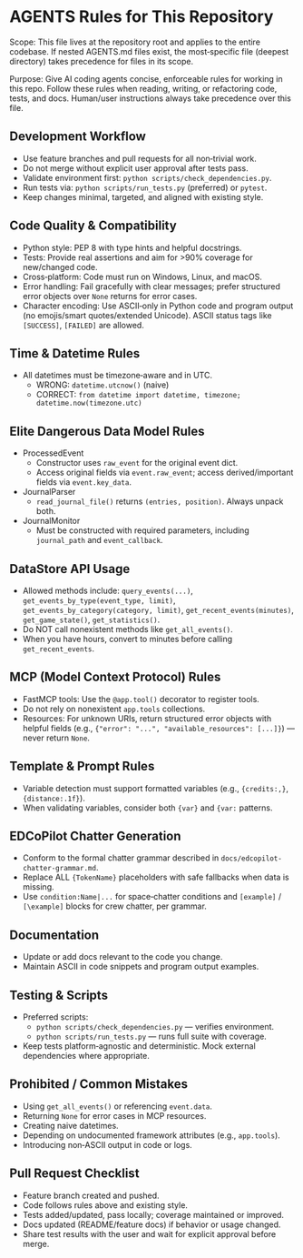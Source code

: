 # AGENTS Rules for This Repository

Scope: This file lives at the repository root and applies to the entire codebase. If nested AGENTS.md files exist, the most‑specific file (deepest directory) takes precedence for files in its scope.

Purpose: Give AI coding agents concise, enforceable rules for working in this repo. Follow these rules when reading, writing, or refactoring code, tests, and docs. Human/user instructions always take precedence over this file.

## Development Workflow
- Use feature branches and pull requests for all non‑trivial work.
- Do not merge without explicit user approval after tests pass.
- Validate environment first: `python scripts/check_dependencies.py`.
- Run tests via: `python scripts/run_tests.py` (preferred) or `pytest`.
- Keep changes minimal, targeted, and aligned with existing style.

## Code Quality & Compatibility
- Python style: PEP 8 with type hints and helpful docstrings.
- Tests: Provide real assertions and aim for >90% coverage for new/changed code.
- Cross‑platform: Code must run on Windows, Linux, and macOS.
- Error handling: Fail gracefully with clear messages; prefer structured error objects over `None` returns for error cases.
- Character encoding: Use ASCII‑only in Python code and program output (no emojis/smart quotes/extended Unicode). ASCII status tags like `[SUCCESS]`, `[FAILED]` are allowed.

## Time & Datetime Rules
- All datetimes must be timezone‑aware and in UTC.
  - WRONG: `datetime.utcnow()` (naive)
  - CORRECT: `from datetime import datetime, timezone; datetime.now(timezone.utc)`

## Elite Dangerous Data Model Rules
- ProcessedEvent
  - Constructor uses `raw_event` for the original event dict.
  - Access original fields via `event.raw_event`; access derived/important fields via `event.key_data`.
- JournalParser
  - `read_journal_file()` returns `(entries, position)`. Always unpack both.
- JournalMonitor
  - Must be constructed with required parameters, including `journal_path` and `event_callback`.

## DataStore API Usage
- Allowed methods include: `query_events(...)`, `get_events_by_type(event_type, limit)`, `get_events_by_category(category, limit)`, `get_recent_events(minutes)`, `get_game_state()`, `get_statistics()`.
- Do NOT call nonexistent methods like `get_all_events()`.
- When you have hours, convert to minutes before calling `get_recent_events`.

## MCP (Model Context Protocol) Rules
- FastMCP tools: Use the `@app.tool()` decorator to register tools.
- Do not rely on nonexistent `app.tools` collections.
- Resources: For unknown URIs, return structured error objects with helpful fields (e.g., `{"error": "...", "available_resources": [...]}`) — never return `None`.

## Template & Prompt Rules
- Variable detection must support formatted variables (e.g., `{credits:,}`, `{distance:.1f}`).
- When validating variables, consider both `{var}` and `{var:` patterns.

## EDCoPilot Chatter Generation
- Conform to the formal chatter grammar described in `docs/edcopilot-chatter-grammar.md`.
- Replace ALL `{TokenName}` placeholders with safe fallbacks when data is missing.
- Use `condition:Name|...` for space‑chatter conditions and `[example]` / `[\example]` blocks for crew chatter, per grammar.

## Documentation
- Update or add docs relevant to the code you change.
- Maintain ASCII in code snippets and program output examples.

## Testing & Scripts
- Preferred scripts:
  - `python scripts/check_dependencies.py` — verifies environment.
  - `python scripts/run_tests.py` — runs full suite with coverage.
- Keep tests platform‑agnostic and deterministic. Mock external dependencies where appropriate.

## Prohibited / Common Mistakes
- Using `get_all_events()` or referencing `event.data`.
- Returning `None` for error cases in MCP resources.
- Creating naive datetimes.
- Depending on undocumented framework attributes (e.g., `app.tools`).
- Introducing non‑ASCII output in code or logs.

## Pull Request Checklist
- Feature branch created and pushed.
- Code follows rules above and existing style.
- Tests added/updated, pass locally; coverage maintained or improved.
- Docs updated (README/feature docs) if behavior or usage changed.
- Share test results with the user and wait for explicit approval before merge.

